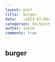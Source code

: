 ```yaml
---
layout: post
title:  burger
date:   <2023-07-04>
categories: Shitpost
author: 1oolm
comments: true
---
```

## burger
